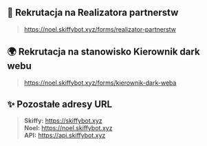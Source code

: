 ## 🤝 Rekrutacja na Realizatora partnerstw
> https://noel.skiffybot.xyz/forms/realizator-partnerstw

## 🌍 Rekrutacja na stanowisko Kierownik dark webu
> https://noel.skiffybot.xyz/forms/kierownik-dark-weba

## ✨ Pozostałe adresy URL
> **Skiffy:** https://skiffybot.xyz  
> **Noel:** https://noel.skiffybot.xyz  
> **API:** https://api.skiffybot.xyz